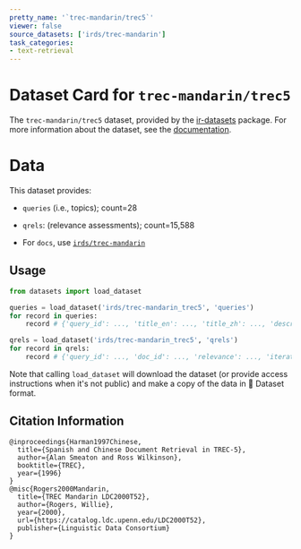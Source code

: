 ```yaml
---
pretty_name: '`trec-mandarin/trec5`'
viewer: false
source_datasets: ['irds/trec-mandarin']
task_categories:
- text-retrieval
---
```


# Dataset Card for `trec-mandarin/trec5`

The `trec-mandarin/trec5` dataset, provided by the [ir-datasets](https://ir-datasets.com/) package.
For more information about the dataset, see the [documentation](https://ir-datasets.com/trec-mandarin#trec-mandarin/trec5).

# Data

This dataset provides:
 - `queries` (i.e., topics); count=28
 - `qrels`: (relevance assessments); count=15,588

 - For `docs`, use [`irds/trec-mandarin`](https://huggingface.co/datasets/irds/trec-mandarin)

## Usage

```python
from datasets import load_dataset

queries = load_dataset('irds/trec-mandarin_trec5', 'queries')
for record in queries:
    record # {'query_id': ..., 'title_en': ..., 'title_zh': ..., 'description_en': ..., 'description_zh': ..., 'narrative_en': ..., 'narrative_zh': ...}

qrels = load_dataset('irds/trec-mandarin_trec5', 'qrels')
for record in qrels:
    record # {'query_id': ..., 'doc_id': ..., 'relevance': ..., 'iteration': ...}

```

Note that calling `load_dataset` will download the dataset (or provide access instructions when it's not public) and make a copy of the
data in 🤗 Dataset format.

## Citation Information

```
@inproceedings{Harman1997Chinese,
  title={Spanish and Chinese Document Retrieval in TREC-5},
  author={Alan Smeaton and Ross Wilkinson},
  booktitle={TREC},
  year={1996}
}
@misc{Rogers2000Mandarin,
  title={TREC Mandarin LDC2000T52},
  author={Rogers, Willie},
  year={2000},
  url={https://catalog.ldc.upenn.edu/LDC2000T52},
  publisher={Linguistic Data Consortium}
}
```
